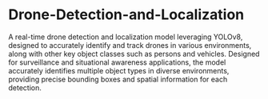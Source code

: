 # Drone-Detection-and-Localization
A real-time drone detection and localization model leveraging YOLOv8, designed to accurately identify and track drones in various environments, along with other key object classes such as persons and vehicles.
Designed for surveillance and situational awareness applications, the model accurately identifies multiple object types in diverse environments, providing precise bounding boxes and spatial information for each detection.

